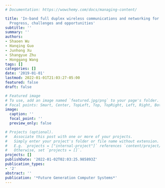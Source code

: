 ```yaml
---
# Documentation: https://wowchemy.com/docs/managing-content/

title: 'In-band full duplex wireless communications and networking for iot devices:
  Progress, challenges and opportunities'
subtitle: ''
summary: ''
authors:
- Shaoen Wu
- Hanqing Guo
- Junhong Xu
- Shangyue Zhu
- Honggang Wang
tags: []
categories: []
date: '2019-01-01'
lastmod: 2022-01-01T21:03:27-05:00
featured: false
draft: false

# Featured image
# To use, add an image named `featured.jpg/png` to your page's folder.
# Focal points: Smart, Center, TopLeft, Top, TopRight, Left, Right, BottomLeft, Bottom, BottomRight.
image:
  caption: ''
  focal_point: ''
  preview_only: false

# Projects (optional).
#   Associate this post with one or more of your projects.
#   Simply enter your project's folder or file name without extension.
#   E.g. `projects = ["internal-project"]` references `content/project/deep-learning/index.md`.
#   Otherwise, set `projects = []`.
projects: []
publishDate: '2022-01-02T02:03:25.985893Z'
publication_types:
- '2'
abstract: ''
publication: '*Future Generation Computer Systems*'
---
```

